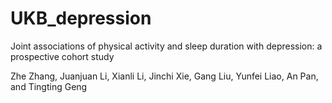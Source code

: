 # UKB_depression
Joint associations of physical activity and sleep duration with depression: a prospective cohort study

Zhe Zhang, Juanjuan Li, Xianli Li, Jinchi Xie, Gang Liu, Yunfei Liao, An Pan, and Tingting Geng
